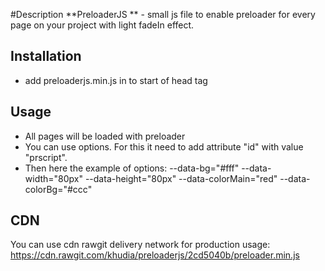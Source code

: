 #Description
**PreloaderJS ** - small js file to enable preloader for every page on your project with light fadeIn effect. 

## Installation
- add preloaderjs.min.js in to start of head tag

## Usage
- All pages will be loaded with preloader
- You can use options. For this it need to add attribute "id" with value "prscript".
- Then here the example of options: 
--data-bg="#fff" 
--data-width="80px" 
--data-height="80px" 
--data-colorMain="red" 
--data-colorBg="#ccc"

## CDN
You can use cdn rawgit delivery network for production usage:
https://cdn.rawgit.com/khudia/preloaderjs/2cd5040b/preloader.min.js
